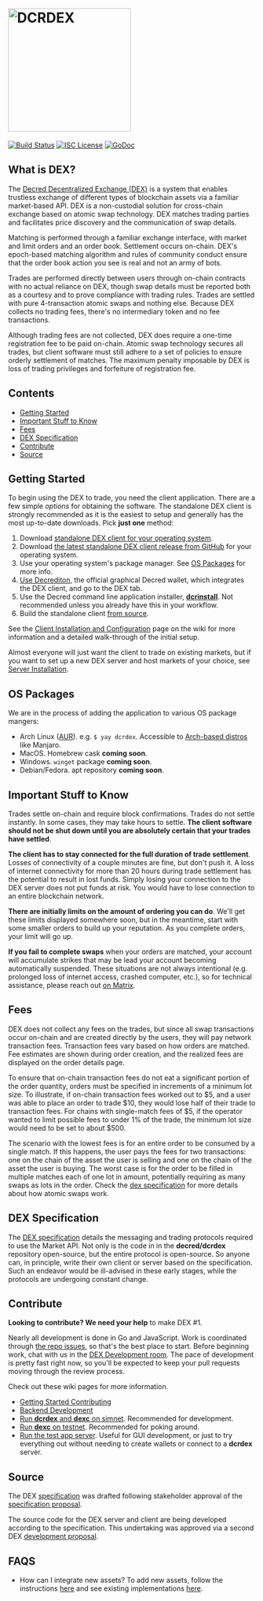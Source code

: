 # <img src="docs/images/logo_wide_v1.svg" alt="DCRDEX" width="250">

[![Build Status](https://github.com/decred/dcrdex/workflows/Build%20and%20Test/badge.svg)](https://github.com/decred/dcrdex/actions)
[![ISC License](https://img.shields.io/badge/license-Blue_Oak-007788.svg)](https://blueoakcouncil.org/license/1.0.0)
[![GoDoc](https://img.shields.io/badge/go.dev-reference-blue.svg?logo=go&logoColor=lightblue)](https://pkg.go.dev/decred.org/dcrdex)

## What is DEX?

The [Decred Decentralized Exchange (DEX)](https://dex.decred.org/) is a system
that enables trustless exchange of different types of blockchain assets via a
familiar market-based API. DEX is a non-custodial solution for cross-chain
exchange based on atomic swap technology. DEX matches trading parties and
facilitates price discovery and the communication of swap details.

Matching is performed through a familiar exchange interface, with market and
limit orders and an order book. Settlement occurs on-chain. DEX's epoch-based
matching algorithm and rules of community conduct ensure that the order book
action you see is real and not an army of bots.

Trades are performed directly between users through on-chain contracts with no
actual reliance on DEX, though swap details must be reported both as a
courtesy and to prove compliance with trading rules. Trades are settled with
pure 4-transaction atomic swaps and nothing else. Because DEX collects no
trading fees, there's no intermediary token and no fee transactions.

Although trading fees are not collected, DEX does require a one-time
registration fee to be paid on-chain. Atomic swap technology secures all trades,
but client software must still adhere to a set of policies to ensure orderly
settlement of matches. The maximum penalty imposable by DEX is loss of trading
privileges and forfeiture of registration fee.

## Contents

- [Getting Started](#getting-started)
- [Important Stuff to Know](#important-stuff-to-know)
- [Fees](#fees)
- [DEX Specification](#dex-specification)
- [Contribute](#contribute)
- [Source](#source)

## Getting Started

To begin using the DEX to trade, you need the client application. There are a
few simple *options* for obtaining the software. The standalone DEX client is
strongly recommended as it is the easiest to setup and generally has the most
up-to-date downloads. Pick **just one** method:

1. Download [standalone DEX client for your operating system](https://dex.decred.org/#downloads).
2. Download [the latest standalone DEX client release from GitHub](https://github.com/decred/dcrdex/releases)
   for your operating system.
3. Use your operating system's package manager. See [OS Packages](#os-packages)
   for more info.
4. [Use Decrediton](https://docs.decred.org/wallets/decrediton/decrediton-setup/),
   the official graphical Decred wallet, which integrates the DEX client, and go
   to the DEX tab.
5. Use the Decred command line application installer, [**dcrinstall**](https://docs.decred.org/wallets/cli/cli-installation/). Not recommended unless you already have this in your workflow.
6. Build the standalone client [from source](https://github.com/decred/dcrdex/wiki/Client-Installation-and-Configuration#advanced-client-installation).

See the [Client Installation and Configuration](https://github.com/decred/dcrdex/wiki/Client-Installation-and-Configuration)
page on the wiki for more information and a detailed walk-through of the initial setup.

Almost everyone will just want the client to trade on existing markets, but if
you want to set up a new DEX server and host markets of your choice, see
[Server Installation](https://github.com/decred/dcrdex/wiki/Server-Installation).

## OS Packages

We are in the process of adding the application to various OS package mangers:

- Arch Linux ([AUR](https://aur.archlinux.org/packages/dcrdex)). e.g. `$ yay dcrdex`.  Accessible to [Arch-based distros](https://wiki.archlinux.org/title/Arch-based_distributions) like Manjaro.
- MacOS. Homebrew cask **coming soon**.
- Windows. `winget` package **coming soon**.
- Debian/Fedora. apt repository **coming soon**.

## Important Stuff to Know

Trades settle on-chain and require block confirmations. Trades do not settle instantly.
In some cases, they may take hours to settle.
**The client software should not be shut down until you are absolutely certain that your trades have settled**.

**The client has to stay connected for the full duration of trade settlement**.
Losses of connectivity of a couple minutes are fine, but don't push it.
A loss of internet connectivity for more than 20 hours during trade settlement has the potential to result in lost funds.
Simply losing your connection to the DEX server does not put funds at risk.
You would have to lose connection to an entire blockchain network.

**There are initially limits on the amount of ordering you can do**.
We'll get these limits displayed somewhere soon, but in the meantime,
start with some smaller orders to build up your reputation. As you complete
orders, your limit will go up.

**If you fail to complete swaps** when your orders are matched, your account
will accumulate strikes that may be lead your account becoming automatically
suspended. These situations are not always intentional (e.g. prolonged loss of
internet access, crashed computer, etc.), so for technical assistance, please
reach out
[on Matrix](https://matrix.to/#/!mlRZqBtfWHrcmgdTWB:decred.org?via=decred.org&via=matrix.org).

## Fees

DEX does not collect any fees on the trades, but since all swap transactions
occur on-chain and are created directly by the users, they will pay network
transaction fees. Transaction fees vary based on how orders are matched. Fee
estimates are shown during order creation, and the realized fees are displayed
on the order details page.

To ensure that on-chain transaction fees do not eat a significant portion of the
order quantity, orders must be specified in increments of a minimum lot size.
To illustrate, if on-chain transaction fees worked out to $5, and a user was able
to place an order to trade $10, they would lose half of their trade to
transaction fees. For chains with single-match fees of $5, if the operator wanted
to limit possible fees to under 1% of the trade, the minimum lot size would need
to be set to about $500.

The scenario with the lowest fees is for an entire order to be consumed by a
single match. If this happens, the user pays the fees for two transactions: one
on the chain of the asset the user is selling and one on the chain of the asset
the user is buying. The worst case is for the order to be filled in multiple
matches each of one lot in amount, potentially requiring as many swaps as lots
in the order.
Check the
[dex specification](https://github.com/decred/dcrdex/blob/master/spec/atomic.mediawiki)
for more details about how atomic swaps work.

## DEX Specification

The [DEX specification](spec/README.mediawiki) details the messaging and trading
protocols required to use the Market API. Not only is the code in
in the **decred/dcrdex** repository open-source, but the entire protocol is
open-source. So anyone can, in principle, write their own client or server based
on the specification. Such an endeavor would be ill-advised in these early
stages, while the protocols are undergoing constant change.

## Contribute

**Looking to contribute? We need your help** to make DEX &#35;1.

Nearly all development is done in Go and JavaScript. Work is coordinated
through [the repo issues](https://github.com/decred/dcrdex/issues),
so that's the best place to start.
Before beginning work, chat with us in the
[DEX Development room](https://matrix.to/#/!EzTSRQITaqHuFBDFhM:decred.org?via=decred.org&via=matrix.org&via=zettaport.com).
The pace of development is pretty fast right now, so you'll be expected to keep
your pull requests moving through the review process.

Check out these wiki pages for more information.

- [Getting Started Contributing](../../wiki/Contribution-Guide)
- [Backend Development](../../wiki/Backend-Development)
- [Run **dcrdex** and **dexc** on simnet](../../wiki/Simnet-Testing). Recommended for development.
- [Run **dexc** on testnet](../../wiki/Testnet-Testing). Recommended for poking around.
- [Run the test app server](../../wiki/Test-App-Server). Useful for GUI development, or just to try everything out without needing to create wallets or connect to a **dcrdex** server.

## Source

The DEX [specification](spec/README.mediawiki) was drafted following stakeholder
approval of the
[specification proposal](https://proposals.decred.org/proposals/a4f2a91c8589b2e5a955798d6c0f4f77f2eec13b62063c5f4102c21913dcaf32).

The source code for the DEX server and client are being developed according to
the specification. This undertaking was approved via a second DEX
[development proposal](https://proposals.decred.org/proposals/417607aaedff2942ff3701cdb4eff76637eca4ed7f7ba816e5c0bd2e971602e1).

## FAQS

- How can I integrate new assets? To add new assets, follow the instructions [here](https://github.com/decred/dcrdex/blob/master/spec/fundamentals.mediawiki/#adding-new-assets) and see existing implementations [here](https://github.com/decred/dcrdex/tree/master/server/asset).
